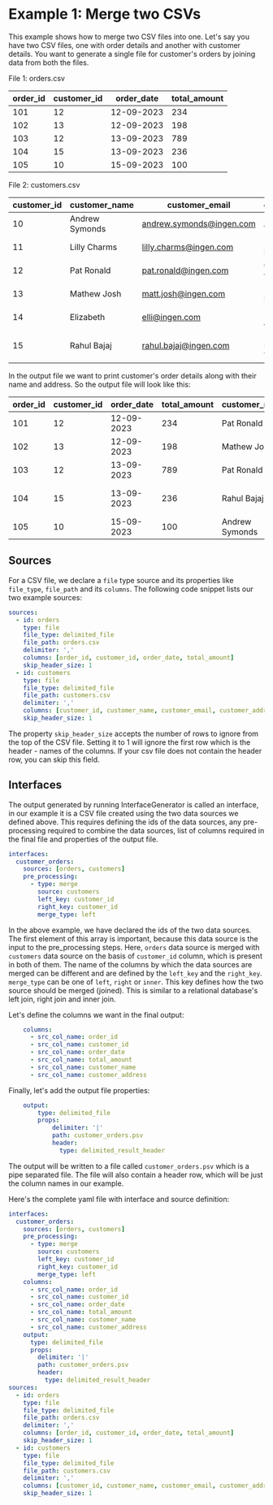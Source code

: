 # Example 1: Merge two CSVs

This example shows how to merge two CSV files into one. Let's say you have two CSV files, one with order details and
another with customer details. You want to generate a single file for customer's orders by joining data from both the
files.

File 1: orders.csv

| order_id | customer_id | order_date | total_amount |
|:---------|-------------|------------|--------------|
| 101      | 12          | 12-09-2023 | 234          |
| 102      | 13          | 12-09-2023 | 198          |
| 103      | 12          | 13-09-2023 | 789          |
| 104      | 15          | 13-09-2023 | 236          |
| 105      | 10          | 15-09-2023 | 100          |

File 2: customers.csv

| customer_id | customer_name  | customer_email           | customer_address                  |
|-------------|----------------|--------------------------|-----------------------------------|
| 10          | Andrew Symonds | andrew.symonds@ingen.com | 1C 104, Viviana Villas, Riverdale |
| 11          | Lilly Charms   | lilly.charms@ingen.com   | 12B, Westwoods, Hillcrest         |
| 12          | Pat Ronald     | pat.ronald@ingen.com     | C-2, Green woods, Pinehurst       |
| 13          | Mathew Josh    | matt.josh@ingen.com      | 112, Amar Heights, Oakwood        |
| 14          | Elizabeth      | elli@ingen.com           | 23, South Park, Amsteryork        |
| 15          | Rahul Bajaj    | rahul.bajaj@ingen.com    | 14, Indiana Heights, New Town     |

In the output file we want to print customer's order details along with their name and address. So the output file will
look like this:

| order_id | customer_id | order_date | total_amount | customer_name  | customer_address                  |
|:---------|-------------|------------|--------------|----------------|-----------------------------------|
| 101      | 12          | 12-09-2023 | 234          | Pat Ronald     | C-2, Green woods, Pinehurst       |
| 102      | 13          | 12-09-2023 | 198          | Mathew Josh    | 112, Amar Heights, Oakwood        |
| 103      | 12          | 13-09-2023 | 789          | Pat Ronald     | C-2, Green woods, Pinehurst       |
| 104      | 15          | 13-09-2023 | 236          | Rahul Bajaj    | 14, Indiana Heights, New Town     |
| 105      | 10          | 15-09-2023 | 100          | Andrew Symonds | 1C 104, Viviana Villas, Riverdale |


## Sources
For a CSV file, we declare a `file` type source and its properties like `file_type`, `file_path` and its `columns`. The 
following code snippet lists our two example sources:

```yaml
sources:
  - id: orders
    type: file
    file_type: delimited_file
    file_path: orders.csv
    delimiter: ','
    columns: [order_id, customer_id, order_date, total_amount]
    skip_header_size: 1
  - id: customers
    type: file
    file_type: delimited_file
    file_path: customers.csv
    delimiter: ','
    columns: [customer_id, customer_name, customer_email, customer_address]
    skip_header_size: 1
```
The property `skip_header_size` accepts the number of rows to ignore from the top of the CSV file. Setting it to 1 will
ignore the first row which is the header - names of the columns. If your csv file does not contain the header row, you 
can skip this field.

## Interfaces
The output generated by running InterfaceGenerator is called an interface, in our example it is a CSV file created using
the two data sources we defined above. This requires defining the ids of the data sources, any pre-processing required 
to combine the data sources, list of columns required in the final file and properties of the output file.

```yaml
interfaces:
  customer_orders:
    sources: [orders, customers]
    pre_processing:
      - type: merge
        source: customers
        left_key: customer_id
        right_key: customer_id
        merge_type: left
```
In the above example, we have declared the ids of the two data sources. The first element of this array is important, 
because this data source is the input to the pre_processing steps. Here, `orders` data source is merged with `customers`
data source on the basis of `customer_id` column, which is present in both of them. The name of the columns by which the
data sources are merged can be different and are defined by the `left_key` and the `right_key`. `merge_type` can be one of
`left`, `right` or `inner`. This key defines how the two source should be merged (joined). This is similar to a relational
database's left join, right join and inner join. 

Let's define the columns we want in the final output:

```yaml
    columns:
      - src_col_name: order_id
      - src_col_name: customer_id
      - src_col_name: order_date
      - src_col_name: total_amount
      - src_col_name: customer_name
      - src_col_name: customer_address
```

Finally, let's add the output file properties:

```yaml
    output:
        type: delimited_file
        props:
            delimiter: '|'
            path: customer_orders.psv
            header:
              type: delimited_result_header
```

The output will be written to a file called `customer_orders.psv` which is a pipe separated file. The file will also 
contain a header row, which will be just the column names in our example. 

Here's the complete yaml file with interface and source definition:
```yaml
interfaces:
  customer_orders:
    sources: [orders, customers]
    pre_processing:
      - type: merge
        source: customers
        left_key: customer_id
        right_key: customer_id
        merge_type: left
    columns:
      - src_col_name: order_id
      - src_col_name: customer_id
      - src_col_name: order_date
      - src_col_name: total_amount
      - src_col_name: customer_name
      - src_col_name: customer_address
    output:
      type: delimited_file
      props:
        delimiter: '|'
        path: customer_orders.psv
        header:
          type: delimited_result_header
sources:
  - id: orders
    type: file
    file_type: delimited_file
    file_path: orders.csv
    delimiter: ','
    columns: [order_id, customer_id, order_date, total_amount]
    skip_header_size: 1
  - id: customers
    type: file
    file_type: delimited_file
    file_path: customers.csv
    delimiter: ','
    columns: [customer_id, customer_name, customer_email, customer_address]
    skip_header_size: 1
```

